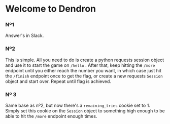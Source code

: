 
# Welcome to Dendron

### Nº1
Answer's in Slack.

### Nº2
This is simple. All you need to do is create a python requests session object and use it to start the game on `/hello` . After that, keep hitting the `/more` endpoint until you either reach the number you want, in which case just hit the `/finish` endpoint once to get the flag, or create a new requests `Session` object and start over. Repeat until flag is achieved.

### Nº 3
Same base as nº2, but now there's a `remaining_tries` cookie set to 1. 
Simply set this cookie on the `Session` object to something high enough
to be able to hit the `/more` endpoint enough times.


